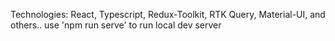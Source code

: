 Technologies: React, Typescript, Redux-Toolkit, RTK Query, Material-UI, and others..
use 'npm run serve' to run local dev server

